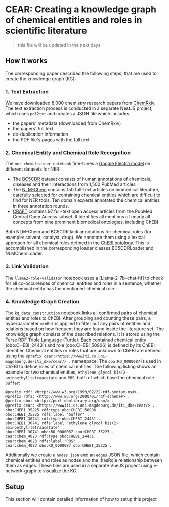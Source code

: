 # CEAR: Creating a knowledge graph of chemical entities and roles in scientific literature

> this file will be updated in the next days

## How it works
The corresponding paper described the following steps, that are used to create the knowledge graph (KG):

### 1. Text Extraction
We have downloaded 8,000 chemistry research papers from [ChemRxiv](https://chemrxiv.org/). The text extraction process is conducted in a separate NestJS project, which uses `pdf2txt` and creates a JSON file which includes:
- the papers' metadata (downloaded from ChemRxiv)
- the papers' full text
- de-duplication information
- the PDF file's pages with the full text

### 2. Chemical Entity and Chemical Role Recognition
The `ner-chem-trainer notebook` fine-tunes a [Google Electra model](https://huggingface.co/google/electra-base-discriminator) on different datasets for NER:

- The [BC5CDR](https://github.com/JHnlp/BioCreative-V-CDR-Corpus) dataset consists of human annotations of chemicals, diseases and their
interactions from 1,500 PubMed articles
- The [NLM-Chem](https://ftp.ncbi.nlm.nih.gov/pub/lu/NLMChem/) contains 150 full-text articles on biomedical literature, carefully
selected for containing chemical entities which are difficult to find for NER tools. Ten
domain experts annotated the chemical entities in three annotation rounds.
- [CRAFT](https://github.com/JHnlp/BioCreative-V-CDR-Corpus) contains 97 full-text open access articles from the PubMed Central
Open Access subset. It identifies all mentions of nearly all concepts from nine prominent
biomedical ontologies, including ChEBI

Both NLM-Chem and BC5CDR lack annotations for chemical roles (for example: solvent, catalyst, drug). We annotate them using a lexical approach for all chemical roles defined in the [ChEBI ontology](https://www.ebi.ac.uk/chebi/). This is accomplished in the corresponding loader classes BC5CDRLoader and NLMChemLoader.

### 3. Link Validation
The `llama2-role-validator` notebook uses a [Llama-2-7b-chat-hf] to check for all co-occurences of chemical entities and roles in a sentence, whether the chemical entity has the mentioned chemical role.

### 4. Knowledge Graph Creation
The `kg_data_construction` notebook links all confirmed pairs of chemical entities and roles to ChEBI. After grouping and counting these pairs, a hyperparameter `minRef` is applied to filter out any pairs of entities and relations based on how frequent they are found inside the literature set. The knowledge graph consists of the described relations. It is stored using the Terse RDF Triple Language (Turtle). Each contained chemical entity (obo:CHEBI_24431) and role (obo:CHEBI_50906) is defined by its ChEBI identifier. Chemical entities or roles that are unknown to ChEBI are defined using the `@prefix cear:<https://wwwiti.cs.uni-magdeburg.de/iti_dke/cear/> .` namespace. The `obo:RO_0000087` is used in ChEBI to define roles of chemical entities. The following listing shows an example for two chemical entities, `ethylene glycol bis(2-aminoethyl)tetraacetate` and `PBS`, both of which have the chemical role `buffer`:

```turtle
@prefix rdf: <http://www.w3.org/1999/02/22-rdf-syntax-ns#> .
@prefix rdfs: <http://www.w3.org/2000/01/rdf-schema#> .
@prefix obo: <http://purl.obolibrary.org/obo/> .
@prefix cear: <https://wwwiti.cs.uni-magdeburg.de/iti_dke/cear/> .
obo:CHEBI_35225 rdf:type obo:CHEBI_50906 .
obo:CHEBI_35225 rdfs:label "buffer" .
obo:CHEBI_30741 rdf:type obo:CHEBI_24431 .
obo:CHEBI_30741 rdfs:label "ethylene glycol bis(2-aminoethyl)tetraacetate" .
obo:CHEBI_30741 obo:RO_0000087 obo:CHEBI_35225 .
cear:chem_4023 rdf:type obo:CHEBI_24431 .
cear:chem_4023 rdfs:label "PBS" .
cear:chem_4023 obo:RO_0000087 obo:CHEBI_35225 .
```



Additionally we create a `nodes.json` and an `edges` JSON file, which contain chemical entities and roles as nodes and the :hasRole relationship between them as edges. These files are used in a separate VueJS project using v-network-graph to visualize the KG.


## Setup
This section will contain detailed information of how to setup this project

